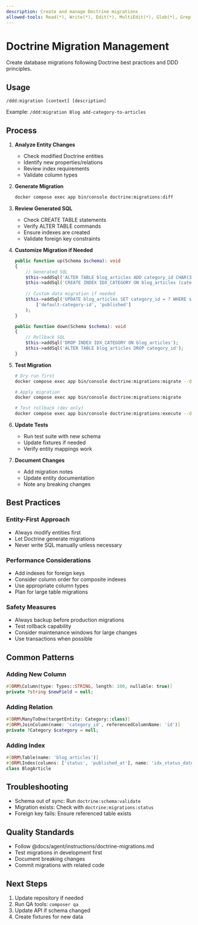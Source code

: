 ```yaml
---
description: Create and manage Doctrine migrations
allowed-tools: Read(*), Write(*), Edit(*), MultiEdit(*), Glob(*), Grep(*), Bash(*), TodoWrite
---
```


# Doctrine Migration Management

Create database migrations following Doctrine best practices and DDD principles.

## Usage
`/ddd:migration [context] [description]`

Example: `/ddd:migration Blog add-category-to-articles`

## Process

1. **Analyze Entity Changes**
   - Check modified Doctrine entities
   - Identify new properties/relations
   - Review index requirements
   - Validate column types

2. **Generate Migration**
   ```bash
   docker compose exec app bin/console doctrine:migrations:diff
   ```

3. **Review Generated SQL**
   - Check CREATE TABLE statements
   - Verify ALTER TABLE commands
   - Ensure indexes are created
   - Validate foreign key constraints

4. **Customize Migration if Needed**
   ```php
   public function up(Schema $schema): void
   {
       // Generated SQL
       $this->addSql('ALTER TABLE blog_articles ADD category_id CHAR(36) DEFAULT NULL');
       $this->addSql('CREATE INDEX IDX_CATEGORY ON blog_articles (category_id)');
       
       // Custom data migration if needed
       $this->addSql('UPDATE blog_articles SET category_id = ? WHERE status = ?', 
           ['default-category-id', 'published']
       );
   }
   
   public function down(Schema $schema): void
   {
       // Rollback SQL
       $this->addSql('DROP INDEX IDX_CATEGORY ON blog_articles');
       $this->addSql('ALTER TABLE blog_articles DROP category_id');
   }
   ```

5. **Test Migration**
   ```bash
   # Dry run first
   docker compose exec app bin/console doctrine:migrations:migrate --dry-run
   
   # Apply migration
   docker compose exec app bin/console doctrine:migrations:migrate
   
   # Test rollback (dev only)
   docker compose exec app bin/console doctrine:migrations:execute --down Version20250119120000
   ```

6. **Update Tests**
   - Run test suite with new schema
   - Update fixtures if needed
   - Verify entity mappings work

7. **Document Changes**
   - Add migration notes
   - Update entity documentation
   - Note any breaking changes

## Best Practices

### Entity-First Approach
- Always modify entities first
- Let Doctrine generate migrations
- Never write SQL manually unless necessary

### Performance Considerations
- Add indexes for foreign keys
- Consider column order for composite indexes
- Use appropriate column types
- Plan for large table migrations

### Safety Measures
- Always backup before production migrations
- Test rollback capability
- Consider maintenance windows for large changes
- Use transactions when possible

## Common Patterns

### Adding New Column
```php
#[ORM\Column(type: Types::STRING, length: 100, nullable: true)]
private ?string $newField = null;
```

### Adding Relation
```php
#[ORM\ManyToOne(targetEntity: Category::class)]
#[ORM\JoinColumn(name: 'category_id', referencedColumnName: 'id')]
private ?Category $category = null;
```

### Adding Index
```php
#[ORM\Table(name: 'blog_articles')]
#[ORM\Index(columns: ['status', 'published_at'], name: 'idx_status_date')]
class BlogArticle
```

## Troubleshooting
- Schema out of sync: Run `doctrine:schema:validate`
- Migration exists: Check with `doctrine:migrations:status`
- Foreign key fails: Ensure referenced table exists

## Quality Standards
- Follow @docs/agent/instructions/doctrine-migrations.md
- Test migrations in development first
- Document breaking changes
- Commit migrations with related code

## Next Steps
1. Update repository if needed
2. Run QA tools: `composer qa`
3. Update API if schema changed
4. Create fixtures for new data
